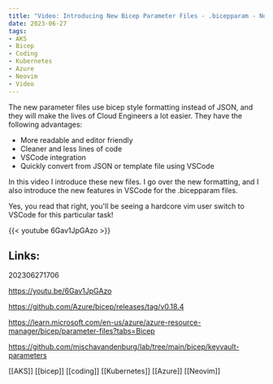 ```yaml
---
title: "Video: Introducing New Bicep Parameter Files - .bicepparam - No more JSON!"
date: 2023-06-27
tags:
- AKS
- Bicep
- Coding
- Kubernetes
- Azure
- Neovim
- Video
---
```


The new parameter files use bicep style formatting instead of JSON, and they will make the lives of Cloud Engineers a lot easier. They have the following advantages:

* More readable and editor friendly
* Cleaner and less lines of code
* VSCode integration
* Quickly convert from JSON or template file using VSCode

In this video I introduce these new files. I go over the new formatting, and I also introduce the new features in VSCode for the .bicepparam files.

Yes, you read that right, you'll be seeing a hardcore vim user switch to VSCode for this particular task!

{{< youtube 6Gav1JpGAzo >}}

## Links:

202306271706

https://youtu.be/6Gav1JpGAzo

https://github.com/Azure/bicep/releases/tag/v0.18.4

https://learn.microsoft.com/en-us/azure/azure-resource-manager/bicep/parameter-files?tabs=Bicep

https://github.com/mischavandenburg/lab/tree/main/bicep/keyvault-parameters

[[AKS]]
[[bicep]]
[[coding]]
[[Kubernetes]]
[[Azure]]
[[Neovim]]
